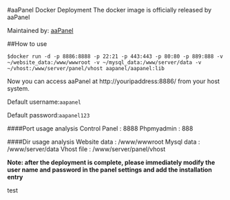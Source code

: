 #aaPanel Docker Deployment
The docker image is officially released by aaPanel

Maintained by: [aaPanel](https://www.aapanel.com)



##How to use

`$docker run -d -p 8886:8888 -p 22:21 -p 443:443 -p 80:80 -p 889:888 -v ~/website_data:/www/wwwroot -v ~/mysql_data:/www/server/data -v ~/vhost:/www/server/panel/vhost aapanel/aapanel:lib`

Now you can access aaPanel at http://youripaddress:8886/ from your host system.

Default username:`aapanel`

Default password:`aapanel123`

####Port usage analysis
Control Panel   : 8888
Phpmyadmin      : 888

####Dir usage analysis
Website data    : /www/wwwroot
Mysql data      : /www/server/data
Vhost file      : /www/server/panel/vhost 

**Note: after the deployment is complete, please immediately modify the user name and password in the panel settings and add the installation entry**

test
